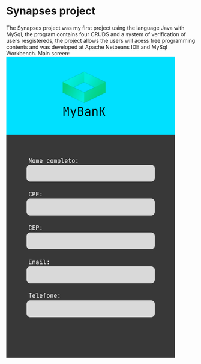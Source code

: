 # Synapses project
The Synapses project was my first project using the language Java with MySql, the program contains four CRUDS and a system of verification of users resgistereds, 
the project allows the users will acess free programming contents and was developed at Apache Netbeans IDE and MySql Workbench.
Main screen:
<img src="https://github.com/Andrey-de-Freitas-Souza/Projects/blob/main/ProjectMyBank/MyBank/src/main/java/Imagens/FundoTelaCadastro1.png?raw=true" alt="">
